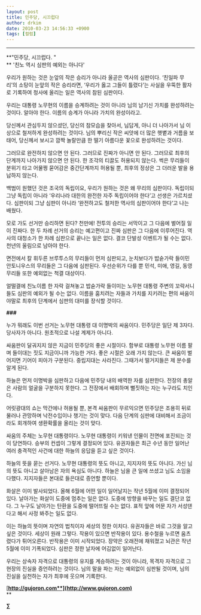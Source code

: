 ```yaml
---
layout: post
title: 민주당, 시끄럽다
author: drkim
date: 2010-03-23 14:56:33 +0900
tags: [컬럼]
---
```

****

**"민주당, 시끄럽다. "  
** '친노 역시 심판의 예외는 아니다'



우리가 원하는 것은 눈앞의 작은 승리가 아니라 올곧은 역사의 심판이다. ‘친일파 무리’의 소탕이 눈앞의 작은 승리라면, ‘우리가 옳고 그들이 틀렸다’는 사실을 우뚝한 활자로 기록하여 청사에 올리는 일은 역사의 참된 심판이다.



우리는 대통령 노무현의 이름을 승계하려는 것이 아니라 님의 남기신 가치를 완성하려는 것이다. 알아야 한다. 이름의 승계가 아니라 가치의 완성이라고.



당신께서 관심두지 않으셨던, 당신의 참모습을 찾아서, 님답게, 아니 더 나아가서 님 이상으로 철저하게 완성하려는 것이다. 님의 뿌리신 작은 씨앗에 더 많은 햇볕과 거름을 보태어, 당신께서 보시고 깜짝 놀랄만큼 한 떨기 아름다운 꽃으로 완성하려는 것이다. 



그러므로 완전하지 않으면 안 된다. 그러므로 진짜가 아니면 안 된다. 그러므로 최후의 단계까지 나아가지 않으면 안 된다. 한 조각의 티끌도 허용되지 않는다. 썩은 무리들이 분위기 타고 어물쩡 묻어감은 중간단계까지 허용될 뿐, 최후의 정상은 그 더러운 발을 용납하지 않는다. 



백범이 원했던 것은 조국의 독립이요, 우리가 원하는 것은 왜 무리의 심판이다. 독립이되 그냥 독립이 아니라 ‘우리나라 대한의 완전한 자주 독립이어야 한다’고 선생은 가르치셨다. 심판이되 그냥 심판이 아니라 ‘완전하고도 철저한 역사의 심판이어야 한다’고 나는 배웠다. 



모로 가도 선거만 승리하면 된다? 천만에! 전투의 승리는 서막이고 그 다음에 벌어질 일이 진짜다. 한 두 차례 선거의 승리는 예고편이고 진짜 심판은 그 다음에 이루어진다. 역사의 대청소가 한 차례 심판으로 끝나는 일은 없다. 결코 단발성 이벤트가 될 수는 없다. 천년의 울림으로 남아야 한다. 



면전에서 칼 휘두른 브루투스의 무리들이 먼저 심판되고, 눈치보다가 밥숟가락 들이민 안토니우스의 무리들은 그 다음에 심판된다. 우선순위가 다를 뿐 민석, 미애, 영길, 동영 무리들 또한 예외없는 척결 대상이다. 



얼떨결에 친노이름 한 자락 걸쳐놓고 밥숟가락 들이미는 노무현 대통령 주변의 꼬락서니들도 심판의 예외가 될 수는 없다. 이름을 훔치려는 자들과 가치를 지키려는 편의 싸움이야말로 최후의 단계에서 심판의 대미를 장식할 것이다.



**###**



누가 뭐래도 이번 선거는 노무현 대통령 대 이명박의 싸움이다. 민주당은 일단 제 3자다. 당사자가 아니다. 원초적으로 나설 계제가 아니다. 



싸움판이 달궈지지 않은 지금이 민주당의 좋은 시절이다. 함부로 대통령 노무현 이름 팔며 들이대는 짓도 지금이니까 가능한 거다. 좋은 시절은 오래 가지 않는다. 큰 싸움이 벌어지면 기어이 피아가 구분된다. 중립지대는 사라진다. 그때가서 떨거지들은 제 분수를 알게 된다. 



하늘은 먼저 이명박을 심판하고 다음에 민주당 내의 배역한 자를 심판한다. 전장의 총알은 사람의 얼굴을 구분하지 못한다. 그 전장에서 배회하며 뻘짓하는 자는 누구라도 치인다. 



어릿광대의 쇼는 막간에나 허용될 뿐, 본격 싸움판이 무르익으면 민주당은 조용히 뒤로 물러나 관망하며 낙전수입이나 챙기는 것이 맞다. 다음 단계의 심판에 대비해서 조금이라도 회개하여 생환확률을 올리는 것이 맞다.



싸움의 주체는 노무현 대통령이다. 노무현 대통령이 키워낸 인물이 전면에 포진되는 것이 당연하다. 승부의 컨셉이 그렇게 결정되어 있다. 유권자들은 최근 수년 동안 일어난 여러 충격적인 사건에 대한 하늘의 응답을 듣고 싶은 것이다. 



하늘의 뜻을 묻는 선거다. 노무현 대통령의 뜻도 아니고, 지지자의 뜻도 아니다. 가신 님의 뜻도 아니고 살아남은 자의 욕심도 아니다. 하늘은 님을 큰 일에 쓰셨고 님도 소임을 다했다. 지지자들은 본대로 들은대로 증언할 뿐이다. 



화살은 이미 발사되었다. 올해 6월에 어떤 일이 일어날지는 작년 5월에 이미 결정되어 있다. 날아가는 화살이 도중에 멈추는 일은 없다. 도중에 방향을 바꾸는 일도 결단코 없다. 그 누구도 날아가는 탄환을 도중에 떨어뜨릴 수는 없다. 표적 앞에 어문 자가 서성댄다고 해서 사정 봐주는 일도 없다. 



이는 하늘의 뜻이며 자연의 법칙이자 세상의 정한 이치다. 유권자들은 바로 그것을 알고 싶은 것이다. 세상이 원래 그렇다. 작용이 있으면 반작용이 있다. 용수철을 누르면 움츠렸다가 튀어오른다. 반작용은 이미 시작되었다. 장약은 오래전에 채워졌고 뇌관은 작년 5월에 이미 기폭되었다. 심판은 정한 날자에 어김없이 일어난다. 



우리는 상속자 자격으로 대통령의 유지를 계승하려는 것이 아니라, 목격자 자격으로 그 현장의 진실을 증언하려는 것이다. 님의 말을 파는 자는 예외없이 심판될 것이며, 님의 진실을 실천하는 자가 최후에 웃으며 기록한다. 





[**http://gujoron.com**](http://www.gujoron.com)**  
** 

**∑**